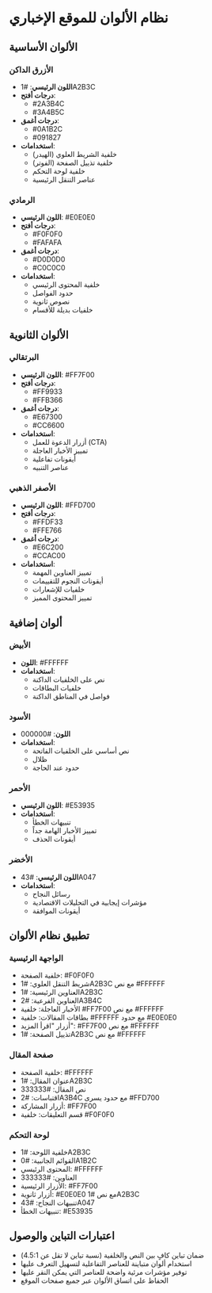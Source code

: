 # نظام الألوان للموقع الإخباري

## الألوان الأساسية

### الأزرق الداكن
- **اللون الرئيسي**: #1A2B3C
- **درجات أفتح**:
  - #2A3B4C
  - #3A4B5C
- **درجات أغمق**:
  - #0A1B2C
  - #091827
- **استخدامات**:
  - خلفية الشريط العلوي (الهيدر)
  - خلفية تذييل الصفحة (الفوتر)
  - خلفية لوحة التحكم
  - عناصر التنقل الرئيسية

### الرمادي
- **اللون الرئيسي**: #E0E0E0
- **درجات أفتح**:
  - #F0F0F0
  - #FAFAFA
- **درجات أغمق**:
  - #D0D0D0
  - #C0C0C0
- **استخدامات**:
  - خلفية المحتوى الرئيسي
  - حدود الفواصل
  - نصوص ثانوية
  - خلفيات بديلة للأقسام

## الألوان الثانوية

### البرتقالي
- **اللون الرئيسي**: #FF7F00
- **درجات أفتح**:
  - #FF9933
  - #FFB366
- **درجات أغمق**:
  - #E67300
  - #CC6600
- **استخدامات**:
  - أزرار الدعوة للعمل (CTA)
  - تمييز الأخبار العاجلة
  - أيقونات تفاعلية
  - عناصر التنبيه

### الأصفر الذهبي
- **اللون الرئيسي**: #FFD700
- **درجات أفتح**:
  - #FFDF33
  - #FFE766
- **درجات أغمق**:
  - #E6C200
  - #CCAC00
- **استخدامات**:
  - تمييز العناوين المهمة
  - أيقونات النجوم للتقييمات
  - خلفيات للإشعارات
  - تمييز المحتوى المميز

## ألوان إضافية

### الأبيض
- **اللون**: #FFFFFF
- **استخدامات**:
  - نص على الخلفيات الداكنة
  - خلفيات البطاقات
  - فواصل في المناطق الداكنة

### الأسود
- **اللون**: #000000
- **استخدامات**:
  - نص أساسي على الخلفيات الفاتحة
  - ظلال
  - حدود عند الحاجة

### الأحمر
- **اللون الرئيسي**: #E53935
- **استخدامات**:
  - تنبيهات الخطأ
  - تمييز الأخبار الهامة جداً
  - أيقونات الحذف

### الأخضر
- **اللون الرئيسي**: #43A047
- **استخدامات**:
  - رسائل النجاح
  - مؤشرات إيجابية في التحليلات الاقتصادية
  - أيقونات الموافقة

## تطبيق نظام الألوان

### الواجهة الرئيسية
- خلفية الصفحة: #F0F0F0
- شريط التنقل العلوي: #1A2B3C مع نص #FFFFFF
- العناوين الرئيسية: #1A2B3C
- العناوين الفرعية: #2A3B4C
- الأخبار العاجلة: خلفية #FF7F00 مع نص #FFFFFF
- بطاقات المقالات: خلفية #FFFFFF مع حدود #E0E0E0
- أزرار "اقرأ المزيد": #FF7F00 مع نص #FFFFFF
- تذييل الصفحة: #1A2B3C مع نص #FFFFFF

### صفحة المقال
- خلفية الصفحة: #FFFFFF
- عنوان المقال: #1A2B3C
- نص المقال: #333333
- اقتباسات: #2A3B4C مع حدود يسرى #FFD700
- أزرار المشاركة: #FF7F00
- قسم التعليقات: خلفية #F0F0F0

### لوحة التحكم
- خلفية اللوحة: #1A2B3C
- القوائم الجانبية: #0A1B2C
- المحتوى الرئيسي: #FFFFFF
- العناوين: #333333
- الأزرار الرئيسية: #FF7F00
- أزرار ثانوية: #E0E0E0 مع نص #1A2B3C
- تنبيهات النجاح: #43A047
- تنبيهات الخطأ: #E53935

## اعتبارات التباين والوصول
- ضمان تباين كافٍ بين النص والخلفية (نسبة تباين لا تقل عن 4.5:1)
- استخدام ألوان متباينة للعناصر التفاعلية لتسهيل التعرف عليها
- توفير مؤشرات مرئية واضحة للعناصر التي يمكن النقر عليها
- الحفاظ على اتساق الألوان عبر جميع صفحات الموقع
